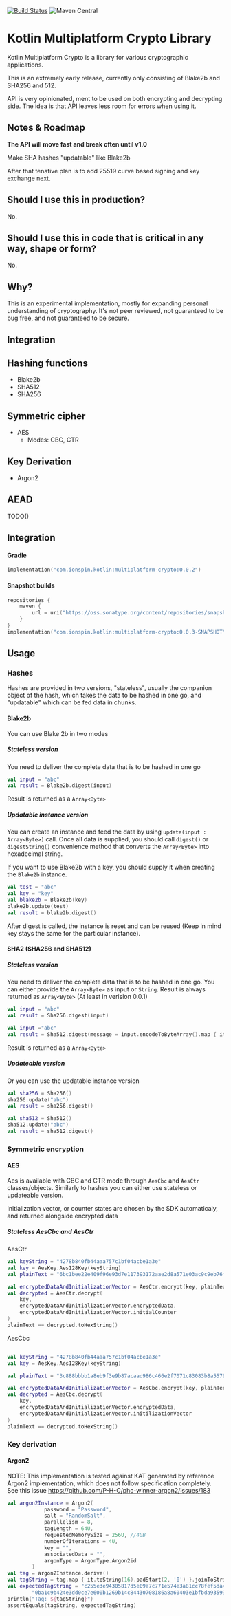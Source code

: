 [![Build Status](https://travis-ci.com/ionspin/kotlin-multiplatform-crypto.svg?branch=master)](https://travis-ci.com/ionspin/kotlin-multiplatform-crypto)
![Maven Central](https://img.shields.io/maven-central/v/com.ionspin.kotlin/multiplatform-crypto.svg)

# Kotlin Multiplatform Crypto Library

Kotlin Multiplatform Crypto is a library for various cryptographic applications. 

This is an extremely early release, currently only consisting of Blake2b and SHA256 and 512.

API is very opinionated, ment to be used on both encrypting and decrypting side. The idea is that API leaves less room for 
errors when using it.

## Notes & Roadmap

**The API will move fast and break often until v1.0**

Make SHA hashes "updatable" like Blake2b

After that tenative plan is to add 25519 curve based signing and key exchange next.

## Should I use this in production?

No.

## Should I use this in code that is critical in any way, shape or form?

No.

## Why?

This is an experimental implementation, mostly for expanding personal understanding of cryptography. 
It's not peer reviewed, not guaranteed to be bug free, and not guaranteed to be secure.

## Integration



## Hashing functions
* Blake2b
* SHA512
* SHA256

## Symmetric cipher
* AES
  * Modes: CBC, CTR
  
## Key Derivation 

* Argon2

## AEAD

TODO()

## Integration

#### Gradle
```kotlin
implementation("com.ionspin.kotlin:multiplatform-crypto:0.0.2")
```

#### Snapshot builds
```kotlin
repositories {
    maven {
        url = uri("https://oss.sonatype.org/content/repositories/snapshots")
    }
}
implementation("com.ionspin.kotlin:multiplatform-crypto:0.0.3-SNAPSHOT")

```

## Usage

### Hashes

Hashes are provided in two versions, "stateless", usually the companion object of the hash, 
which takes the data to be hashed in one go, and "updatable" which can be fed data in chunks.


#### Blake2b

You can use Blake 2b in two modes

##### Stateless version
You need to deliver the complete data that is to be hashed in one go

```kotlin
val input = "abc"
val result = Blake2b.digest(input)
```

Result is returned as a `Array<Byte>`

##### Updatable instance version
You can create an instance and feed the data by using `update(input : Array<Byte>)` call. Once all data is supplied,
you should call `digest()` or `digestString()` convenience method that converts the `Array<Byte>` into hexadecimal string.

If you want to use Blake2b with a key, you should supply it when creating the `Blake2b` instance.

```kotlin
val test = "abc"
val key = "key"
val blake2b = Blake2b(key)
blake2b.update(test)
val result = blake2b.digest()
```

After digest is called, the instance is reset and can be reused (Keep in mind key stays the same for the particular instance).
#### SHA2 (SHA256 and SHA512)

##### Stateless version

You need to deliver the complete data that is to be hashed in one go. You can either provide the `Array<Byte>` as input
or `String`. Result is always returned as `Array<Byte>` (At least in verision 0.0.1)

```kotlin
val input = "abc"
val result = Sha256.digest(input)
```

```kotlin
val input ="abc"
val result = Sha512.digest(message = input.encodeToByteArray().map { it.toUByte() }.toTypedArray())
```

Result is returned as a `Array<Byte>`

##### Updateable version

Or you can use the updatable instance version

```kotlin
val sha256 = Sha256()
sha256.update("abc")
val result = sha256.digest()
```

```kotlin
val sha512 = Sha512()
sha512.update("abc")
val result = sha512.digest()
```
### Symmetric encryption

#### AES

Aes is available with CBC and CTR mode through `AesCbc` and `AesCtr` classes/objects. 
Similarly to hashes you can either use stateless or updateable version.

Initialization vector, or counter states are chosen by the SDK automaticaly, and returned alongside encrypted data

##### Stateless AesCbc and AesCtr 

AesCtr

```kotlin
val keyString = "4278b840fb44aaa757c1bf04acbe1a3e"
val key = AesKey.Aes128Key(keyString)
val plainText = "6bc1bee22e409f96e93d7e117393172aae2d8a571e03ac9c9eb76fac45af8e5130c81c46a35ce411e5fbc1191a0a52eff69f2445df4f9b17ad2b417be66c3710"

val encryptedDataAndInitializationVector = AesCtr.encrypt(key, plainText.hexStringToUByteArray())
val decrypted = AesCtr.decrypt(
    key,
    encryptedDataAndInitializationVector.encryptedData,
    encryptedDataAndInitializationVector.initialCounter
)
plainText == decrypted.toHexString()
```

AesCbc

```kotlin

val keyString = "4278b840fb44aaa757c1bf04acbe1a3e"
val key = AesKey.Aes128Key(keyString)

val plainText = "3c888bbbb1a8eb9f3e9b87acaad986c466e2f7071c83083b8a557971918850e5"

val encryptedDataAndInitializationVector = AesCbc.encrypt(key, plainText.hexStringToUByteArray())
val decrypted = AesCbc.decrypt(
    key,
    encryptedDataAndInitializationVector.encryptedData,
    encryptedDataAndInitializationVector.initilizationVector
)
plainText == decrypted.toHexString()

```

### Key derivation

#### Argon2

NOTE: This implementation is tested against KAT generated by reference Argon2 implementation, which does not follow
specification completely. See this issue https://github.com/P-H-C/phc-winner-argon2/issues/183

```kotlin
val argon2Instance = Argon2(
            password = "Password",
            salt = "RandomSalt",
            parallelism = 8,
            tagLength = 64U,
            requestedMemorySize = 256U, //4GB
            numberOfIterations = 4U,
            key = "",
            associatedData = "",
            argonType = ArgonType.Argon2id
        )
val tag = argon2Instance.derive()
val tagString = tag.map { it.toString(16).padStart(2, '0') }.joinToString(separator = "")
val expectedTagString = "c255e3e94305817d5e09a7c771e574e3a81cc78fef5da4a9644b6df0" +
        "0ba1c9b424e3dd0ce7e600b1269b14c84430708186a8a60403e1bfbda935991592b9ff37"
println("Tag: ${tagString}")
assertEquals(tagString, expectedTagString)
```


















 
